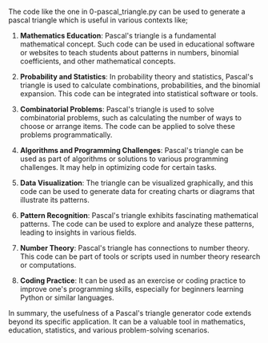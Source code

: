 The code like the one in 0-pascal_triangle.py can be used to generate a pascal triangle which is useful in various contexts like;


1. **Mathematics Education**: Pascal's triangle is a fundamental mathematical concept. Such code can be used in educational software or websites to teach students about patterns in numbers, binomial coefficients, and other mathematical concepts.

2. **Probability and Statistics**: In probability theory and statistics, Pascal's triangle is used to calculate combinations, probabilities, and the binomial expansion. This code can be integrated into statistical software or tools.

3. **Combinatorial Problems**: Pascal's triangle is used to solve combinatorial problems, such as calculating the number of ways to choose or arrange items. The code can be applied to solve these problems programmatically.

4. **Algorithms and Programming Challenges**: Pascal's triangle can be used as part of algorithms or solutions to various programming challenges. It may help in optimizing code for certain tasks.

5. **Data Visualization**: The triangle can be visualized graphically, and this code can be used to generate data for creating charts or diagrams that illustrate its patterns.

6. **Pattern Recognition**: Pascal's triangle exhibits fascinating mathematical patterns. The code can be used to explore and analyze these patterns, leading to insights in various fields.

7. **Number Theory**: Pascal's triangle has connections to number theory. This code can be part of tools or scripts used in number theory research or computations.

8. **Coding Practice**: It can be used as an exercise or coding practice to improve one's programming skills, especially for beginners learning Python or similar languages.

In summary, the usefulness of a Pascal's triangle generator code extends beyond its specific application. It can be a valuable tool in mathematics, education, statistics, and various problem-solving scenarios.
